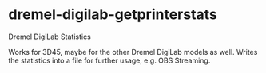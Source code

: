 # dremel-digilab-getprinterstats
Dremel DigiLab Statistics

Works for 3D45, maybe for the other Dremel DigiLab models as well. 
Writes the statistics into a file for further usage, e.g. OBS Streaming. 
